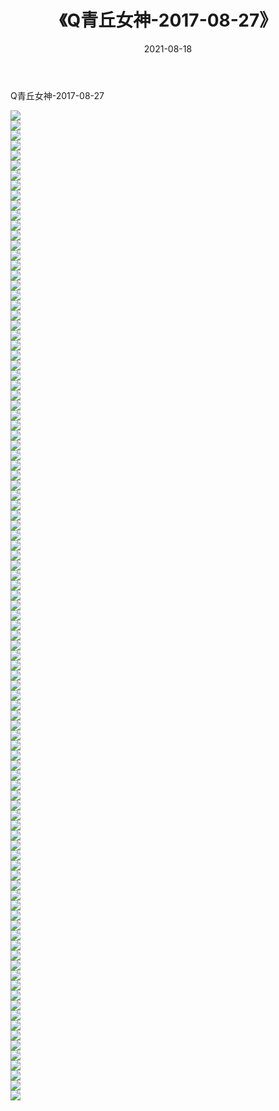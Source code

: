 ﻿---
layout: post
title:  《Q青丘女神-2017-08-27》
date:   2021-08-18
img: http://img.660000.xyz/Sharelink/网络美图/2021/Q青丘女神-2017-08-27/000.jpg
categories: [美女, 清纯, 唯美]
---

Q青丘女神-2017-08-27

  ![](http://img.660000.xyz/Sharelink/网络美图/2021/Q青丘女神-2017-08-27/001.jpg) <br> ![](http://img.660000.xyz/Sharelink/网络美图/2021/Q青丘女神-2017-08-27/002.jpg) <br> ![](http://img.660000.xyz/Sharelink/网络美图/2021/Q青丘女神-2017-08-27/003.jpg) <br> ![](http://img.660000.xyz/Sharelink/网络美图/2021/Q青丘女神-2017-08-27/004.jpg) <br> ![](http://img.660000.xyz/Sharelink/网络美图/2021/Q青丘女神-2017-08-27/005.jpg) <br> ![](http://img.660000.xyz/Sharelink/网络美图/2021/Q青丘女神-2017-08-27/006.jpg) <br> ![](http://img.660000.xyz/Sharelink/网络美图/2021/Q青丘女神-2017-08-27/007.jpg) <br> ![](http://img.660000.xyz/Sharelink/网络美图/2021/Q青丘女神-2017-08-27/008.jpg) <br> ![](http://img.660000.xyz/Sharelink/网络美图/2021/Q青丘女神-2017-08-27/009.jpg) <br> ![](http://img.660000.xyz/Sharelink/网络美图/2021/Q青丘女神-2017-08-27/010.jpg) <br> ![](http://img.660000.xyz/Sharelink/网络美图/2021/Q青丘女神-2017-08-27/011.jpg) <br> ![](http://img.660000.xyz/Sharelink/网络美图/2021/Q青丘女神-2017-08-27/012.jpg) <br> ![](http://img.660000.xyz/Sharelink/网络美图/2021/Q青丘女神-2017-08-27/013.jpg) <br> ![](http://img.660000.xyz/Sharelink/网络美图/2021/Q青丘女神-2017-08-27/014.jpg) <br> ![](http://img.660000.xyz/Sharelink/网络美图/2021/Q青丘女神-2017-08-27/015.jpg) <br> ![](http://img.660000.xyz/Sharelink/网络美图/2021/Q青丘女神-2017-08-27/016.jpg) <br> ![](http://img.660000.xyz/Sharelink/网络美图/2021/Q青丘女神-2017-08-27/017.jpg) <br> ![](http://img.660000.xyz/Sharelink/网络美图/2021/Q青丘女神-2017-08-27/018.jpg) <br> ![](http://img.660000.xyz/Sharelink/网络美图/2021/Q青丘女神-2017-08-27/019.jpg) <br> ![](http://img.660000.xyz/Sharelink/网络美图/2021/Q青丘女神-2017-08-27/020.jpg) <br> ![](http://img.660000.xyz/Sharelink/网络美图/2021/Q青丘女神-2017-08-27/021.jpg) <br> ![](http://img.660000.xyz/Sharelink/网络美图/2021/Q青丘女神-2017-08-27/022.jpg) <br> ![](http://img.660000.xyz/Sharelink/网络美图/2021/Q青丘女神-2017-08-27/023.jpg) <br> ![](http://img.660000.xyz/Sharelink/网络美图/2021/Q青丘女神-2017-08-27/024.jpg) <br> ![](http://img.660000.xyz/Sharelink/网络美图/2021/Q青丘女神-2017-08-27/025.jpg) <br> ![](http://img.660000.xyz/Sharelink/网络美图/2021/Q青丘女神-2017-08-27/026.jpg) <br> ![](http://img.660000.xyz/Sharelink/网络美图/2021/Q青丘女神-2017-08-27/027.jpg) <br> ![](http://img.660000.xyz/Sharelink/网络美图/2021/Q青丘女神-2017-08-27/028.jpg) <br> ![](http://img.660000.xyz/Sharelink/网络美图/2021/Q青丘女神-2017-08-27/029.jpg) <br> ![](http://img.660000.xyz/Sharelink/网络美图/2021/Q青丘女神-2017-08-27/030.jpg) <br> ![](http://img.660000.xyz/Sharelink/网络美图/2021/Q青丘女神-2017-08-27/031.jpg) <br> ![](http://img.660000.xyz/Sharelink/网络美图/2021/Q青丘女神-2017-08-27/032.jpg) <br> ![](http://img.660000.xyz/Sharelink/网络美图/2021/Q青丘女神-2017-08-27/033.jpg) <br> ![](http://img.660000.xyz/Sharelink/网络美图/2021/Q青丘女神-2017-08-27/034.jpg) <br> ![](http://img.660000.xyz/Sharelink/网络美图/2021/Q青丘女神-2017-08-27/035.jpg) <br> ![](http://img.660000.xyz/Sharelink/网络美图/2021/Q青丘女神-2017-08-27/036.jpg) <br> ![](http://img.660000.xyz/Sharelink/网络美图/2021/Q青丘女神-2017-08-27/037.jpg) <br> ![](http://img.660000.xyz/Sharelink/网络美图/2021/Q青丘女神-2017-08-27/038.jpg) <br> ![](http://img.660000.xyz/Sharelink/网络美图/2021/Q青丘女神-2017-08-27/039.jpg) <br> ![](http://img.660000.xyz/Sharelink/网络美图/2021/Q青丘女神-2017-08-27/040.jpg) <br> ![](http://img.660000.xyz/Sharelink/网络美图/2021/Q青丘女神-2017-08-27/041.jpg) <br> ![](http://img.660000.xyz/Sharelink/网络美图/2021/Q青丘女神-2017-08-27/042.jpg) <br> ![](http://img.660000.xyz/Sharelink/网络美图/2021/Q青丘女神-2017-08-27/043.jpg) <br> ![](http://img.660000.xyz/Sharelink/网络美图/2021/Q青丘女神-2017-08-27/044.jpg) <br> ![](http://img.660000.xyz/Sharelink/网络美图/2021/Q青丘女神-2017-08-27/045.jpg) <br> ![](http://img.660000.xyz/Sharelink/网络美图/2021/Q青丘女神-2017-08-27/046.jpg) <br> ![](http://img.660000.xyz/Sharelink/网络美图/2021/Q青丘女神-2017-08-27/047.jpg) <br> ![](http://img.660000.xyz/Sharelink/网络美图/2021/Q青丘女神-2017-08-27/048.jpg) <br> ![](http://img.660000.xyz/Sharelink/网络美图/2021/Q青丘女神-2017-08-27/049.jpg) <br> ![](http://img.660000.xyz/Sharelink/网络美图/2021/Q青丘女神-2017-08-27/050.jpg) <br> ![](http://img.660000.xyz/Sharelink/网络美图/2021/Q青丘女神-2017-08-27/051.jpg) <br> ![](http://img.660000.xyz/Sharelink/网络美图/2021/Q青丘女神-2017-08-27/052.jpg) <br> ![](http://img.660000.xyz/Sharelink/网络美图/2021/Q青丘女神-2017-08-27/053.jpg) <br> ![](http://img.660000.xyz/Sharelink/网络美图/2021/Q青丘女神-2017-08-27/054.jpg) <br> ![](http://img.660000.xyz/Sharelink/网络美图/2021/Q青丘女神-2017-08-27/055.jpg) <br> ![](http://img.660000.xyz/Sharelink/网络美图/2021/Q青丘女神-2017-08-27/056.jpg) <br> ![](http://img.660000.xyz/Sharelink/网络美图/2021/Q青丘女神-2017-08-27/057.jpg) <br> ![](http://img.660000.xyz/Sharelink/网络美图/2021/Q青丘女神-2017-08-27/058.jpg) <br> ![](http://img.660000.xyz/Sharelink/网络美图/2021/Q青丘女神-2017-08-27/059.jpg) <br> ![](http://img.660000.xyz/Sharelink/网络美图/2021/Q青丘女神-2017-08-27/060.jpg) <br> ![](http://img.660000.xyz/Sharelink/网络美图/2021/Q青丘女神-2017-08-27/061.jpg) <br> ![](http://img.660000.xyz/Sharelink/网络美图/2021/Q青丘女神-2017-08-27/062.jpg) <br> ![](http://img.660000.xyz/Sharelink/网络美图/2021/Q青丘女神-2017-08-27/063.jpg) <br> ![](http://img.660000.xyz/Sharelink/网络美图/2021/Q青丘女神-2017-08-27/064.jpg) <br> ![](http://img.660000.xyz/Sharelink/网络美图/2021/Q青丘女神-2017-08-27/065.jpg) <br> ![](http://img.660000.xyz/Sharelink/网络美图/2021/Q青丘女神-2017-08-27/066.jpg) <br> ![](http://img.660000.xyz/Sharelink/网络美图/2021/Q青丘女神-2017-08-27/067.jpg) <br> ![](http://img.660000.xyz/Sharelink/网络美图/2021/Q青丘女神-2017-08-27/068.jpg) <br> ![](http://img.660000.xyz/Sharelink/网络美图/2021/Q青丘女神-2017-08-27/069.jpg) <br> ![](http://img.660000.xyz/Sharelink/网络美图/2021/Q青丘女神-2017-08-27/070.jpg) <br> ![](http://img.660000.xyz/Sharelink/网络美图/2021/Q青丘女神-2017-08-27/071.jpg) <br> ![](http://img.660000.xyz/Sharelink/网络美图/2021/Q青丘女神-2017-08-27/072.jpg) <br> ![](http://img.660000.xyz/Sharelink/网络美图/2021/Q青丘女神-2017-08-27/073.jpg) <br> ![](http://img.660000.xyz/Sharelink/网络美图/2021/Q青丘女神-2017-08-27/074.jpg) <br> ![](http://img.660000.xyz/Sharelink/网络美图/2021/Q青丘女神-2017-08-27/075.jpg) <br> ![](http://img.660000.xyz/Sharelink/网络美图/2021/Q青丘女神-2017-08-27/076.jpg) <br> ![](http://img.660000.xyz/Sharelink/网络美图/2021/Q青丘女神-2017-08-27/077.jpg) <br> ![](http://img.660000.xyz/Sharelink/网络美图/2021/Q青丘女神-2017-08-27/078.jpg) <br> ![](http://img.660000.xyz/Sharelink/网络美图/2021/Q青丘女神-2017-08-27/079.jpg) <br> ![](http://img.660000.xyz/Sharelink/网络美图/2021/Q青丘女神-2017-08-27/080.jpg) <br> ![](http://img.660000.xyz/Sharelink/网络美图/2021/Q青丘女神-2017-08-27/081.jpg) <br> ![](http://img.660000.xyz/Sharelink/网络美图/2021/Q青丘女神-2017-08-27/082.jpg) <br> ![](http://img.660000.xyz/Sharelink/网络美图/2021/Q青丘女神-2017-08-27/083.jpg) <br> ![](http://img.660000.xyz/Sharelink/网络美图/2021/Q青丘女神-2017-08-27/084.jpg) <br> ![](http://img.660000.xyz/Sharelink/网络美图/2021/Q青丘女神-2017-08-27/085.jpg) <br> ![](http://img.660000.xyz/Sharelink/网络美图/2021/Q青丘女神-2017-08-27/086.jpg) <br> ![](http://img.660000.xyz/Sharelink/网络美图/2021/Q青丘女神-2017-08-27/087.jpg) <br> ![](http://img.660000.xyz/Sharelink/网络美图/2021/Q青丘女神-2017-08-27/088.jpg) <br> ![](http://img.660000.xyz/Sharelink/网络美图/2021/Q青丘女神-2017-08-27/089.jpg) <br> ![](http://img.660000.xyz/Sharelink/网络美图/2021/Q青丘女神-2017-08-27/090.jpg) <br> ![](http://img.660000.xyz/Sharelink/网络美图/2021/Q青丘女神-2017-08-27/091.jpg) <br> ![](http://img.660000.xyz/Sharelink/网络美图/2021/Q青丘女神-2017-08-27/092.jpg) <br> ![](http://img.660000.xyz/Sharelink/网络美图/2021/Q青丘女神-2017-08-27/093.jpg) <br> ![](http://img.660000.xyz/Sharelink/网络美图/2021/Q青丘女神-2017-08-27/094.jpg) <br> ![](http://img.660000.xyz/Sharelink/网络美图/2021/Q青丘女神-2017-08-27/095.jpg) <br> ![](http://img.660000.xyz/Sharelink/网络美图/2021/Q青丘女神-2017-08-27/096.jpg) <br> ![](http://img.660000.xyz/Sharelink/网络美图/2021/Q青丘女神-2017-08-27/097.jpg) <br> ![](http://img.660000.xyz/Sharelink/网络美图/2021/Q青丘女神-2017-08-27/098.jpg) <br> ![](http://img.660000.xyz/Sharelink/网络美图/2021/Q青丘女神-2017-08-27/099.jpg) <br>